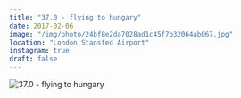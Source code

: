 ```yaml
---
title: "37.0 - flying to hungary"
date: 2017-02-06
image: "/img/photo/24bf8e2da7028ad1c45f7b32064ab067.jpg"
location: "London Stansted Airport"
instagram: true
draft: false
---
```


![37.0 - flying to hungary](/img/photo/24bf8e2da7028ad1c45f7b32064ab067.jpg)
